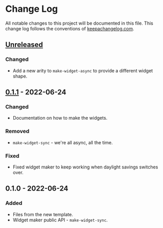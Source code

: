# Change Log
All notable changes to this project will be documented in this file. This change log follows the conventions of [keepachangelog.com](http://keepachangelog.com/).

## [Unreleased]
### Changed
- Add a new arity to `make-widget-async` to provide a different widget shape.

## [0.1.1] - 2022-06-24
### Changed
- Documentation on how to make the widgets.

### Removed
- `make-widget-sync` - we're all async, all the time.

### Fixed
- Fixed widget maker to keep working when daylight savings switches over.

## 0.1.0 - 2022-06-24
### Added
- Files from the new template.
- Widget maker public API - `make-widget-sync`.

[Unreleased]: https://github.com/your-name/schema-alura/compare/0.1.1...HEAD
[0.1.1]: https://github.com/your-name/schema-alura/compare/0.1.0...0.1.1
